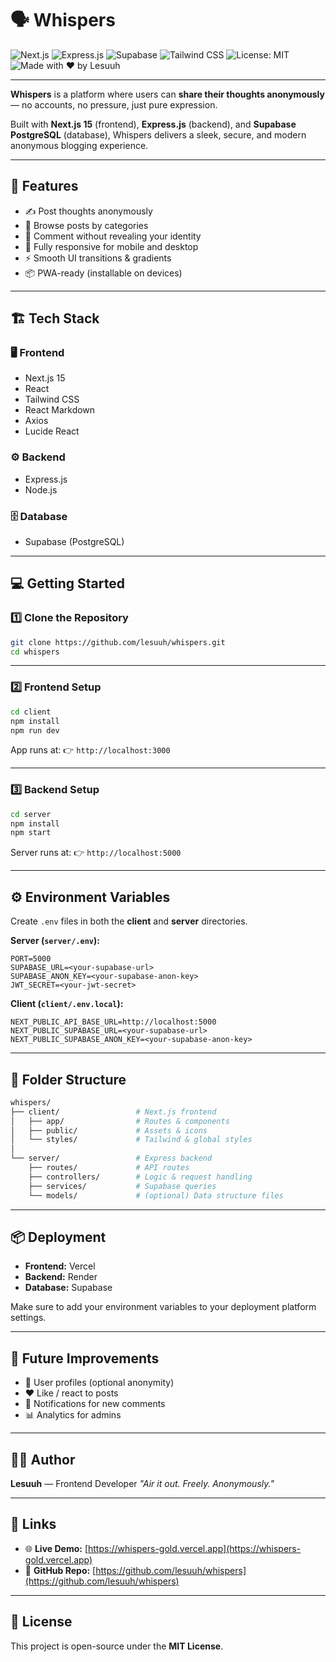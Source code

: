 

# 🗣️ Whispers

![Next.js](https://img.shields.io/badge/Next.js-15-black?logo=nextdotjs)
![Express.js](https://img.shields.io/badge/Express.js-Server-green?logo=express)
![Supabase](https://img.shields.io/badge/Supabase-PostgreSQL-blue?logo=supabase)
![Tailwind CSS](https://img.shields.io/badge/Tailwind_CSS-Styling-38B2AC?logo=tailwindcss)
![License: MIT](https://img.shields.io/badge/License-MIT-yellow.svg)
![Made with ❤️ by Lesuuh](https://img.shields.io/badge/Made_with_%E2%9D%A4_by-Lesuuh-purple)

---

**Whispers** is a platform where users can **share their thoughts anonymously** — no accounts, no pressure, just pure expression.

Built with **Next.js 15** (frontend), **Express.js** (backend), and **Supabase PostgreSQL** (database), Whispers delivers a sleek, secure, and modern anonymous blogging experience.

---

## 🚀 Features

* ✍️ Post thoughts anonymously
* 🧭 Browse posts by categories
* 💬 Comment without revealing your identity
* 📱 Fully responsive for mobile and desktop
* ⚡ Smooth UI transitions & gradients
* 📦 PWA-ready (installable on devices)

---

## 🏗️ Tech Stack

### 🖥️ Frontend

* Next.js 15
* React
* Tailwind CSS
* React Markdown
* Axios
* Lucide React

### ⚙️ Backend

* Express.js
* Node.js

### 🗄️ Database

* Supabase (PostgreSQL)

---

## 💻 Getting Started

### 1️⃣ Clone the Repository

```bash
git clone https://github.com/lesuuh/whispers.git
cd whispers
```

---

### 2️⃣ Frontend Setup

```bash
cd client
npm install
npm run dev
```

App runs at:
👉 `http://localhost:3000`

---

### 3️⃣ Backend Setup

```bash
cd server
npm install
npm start
```

Server runs at:
👉 `http://localhost:5000`

---

## ⚙️ Environment Variables

Create `.env` files in both the **client** and **server** directories.

**Server (`server/.env`):**

```env
PORT=5000
SUPABASE_URL=<your-supabase-url>
SUPABASE_ANON_KEY=<your-supabase-anon-key>
JWT_SECRET=<your-jwt-secret>
```

**Client (`client/.env.local`):**

```env
NEXT_PUBLIC_API_BASE_URL=http://localhost:5000
NEXT_PUBLIC_SUPABASE_URL=<your-supabase-url>
NEXT_PUBLIC_SUPABASE_ANON_KEY=<your-supabase-anon-key>
```

---

## 🧩 Folder Structure

```bash
whispers/
├── client/                 # Next.js frontend
│   ├── app/                # Routes & components
│   ├── public/             # Assets & icons
│   └── styles/             # Tailwind & global styles
│
└── server/                 # Express backend
    ├── routes/             # API routes
    ├── controllers/        # Logic & request handling
    ├── services/           # Supabase queries
    └── models/             # (optional) Data structure files
```

---

## 📦 Deployment

* **Frontend:** Vercel
* **Backend:** Render
* **Database:** Supabase

Make sure to add your environment variables to your deployment platform settings.

---

## 🧠 Future Improvements

* 🔐 User profiles (optional anonymity)
* ❤️ Like / react to posts
* 🔔 Notifications for new comments
* 📊 Analytics for admins

---

## 👨‍💻 Author

**Lesuuh** — Frontend Developer
*"Air it out. Freely. Anonymously."*

---

## 🔗 Links

* 🌐 **Live Demo:** [https://whispers-gold.vercel.app](https://whispers-gold.vercel.app)
* 🧰 **GitHub Repo:** [https://github.com/lesuuh/whispers](https://github.com/lesuuh/whispers)

---

## 🪪 License

This project is open-source under the **MIT License**.

